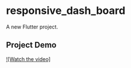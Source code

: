 # responsive_dash_board

A new Flutter project.

## Project Demo

[![Watch the video]](https://github.com/user-attachments/assets/18ce7ef0-66dc-4e93-99ca-df92424365a7)
